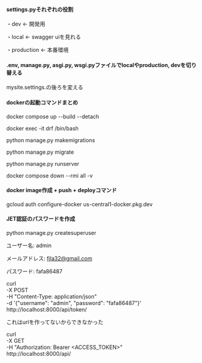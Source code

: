 #### settings.pyそれぞれの役割
・dev        ← 開発用

・local      ← swagger uiを見れる

・production ← 本番環境


#### .env, manage.py, asgi.py, wsgi.pyファイルでlocalやproduction, devを切り替える
mysite.settings.の後ろを変える

#### dockerの起動コマンドまとめ
docker compose up --build --detach

docker exec -it drf /bin/bash

python manage.py makemigrations

python manage.py migrate

python manage.py runserver

docker compose down --rmi all -v

#### docker image作成 + push + deployコマンド
gcloud auth configure-docker us-central1-docker.pkg.dev 


#### JET認証のパスワードを作成

python manage.py createsuperuser

ユーザー名: admin

メールアドレス: fjla32@gmail.com

パスワード: fafa86487

curl \
  -X POST \
  -H "Content-Type: application/json" \
  -d '{"username": "admin", "password": "fafa86487"}' \
  http://localhost:8000/api/token/

これはurlを作ってないからできなかった

curl \
  -X GET \
  -H "Authorization: Bearer <ACCESS_TOKEN>" \
  http://localhost:8000/api/